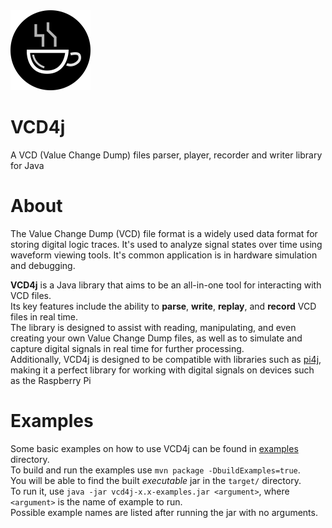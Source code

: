 <img width="128" height="128" src="logo.png" />  

# VCD4j
A VCD (Value Change Dump) files parser, player, recorder and writer library for Java

# About
The Value Change Dump (VCD) file format is a widely used data format for storing digital logic traces. It's used to analyze signal states over time using waveform viewing tools. It's common application is in hardware simulation and debugging.

**VCD4j** is a Java library that aims to be an all-in-one tool for interacting with VCD files.  
Its key features include the ability to **parse**, **write**, **replay**, and **record** VCD files in real time.  
The library is designed to assist with reading, manipulating, and even creating your own Value Change Dump files, as well as to simulate and capture digital signals in real time for further processing.  
Additionally, VCD4j is designed to be compatible with libraries such as [pi4j](http://www.pi4j.com/), making it a perfect library for working with digital signals on devices such as the Raspberry Pi

# Examples
Some basic examples on how to use VCD4j can be found in [examples](src/examples) directory.  
To build and run the examples use `mvn package -DbuildExamples=true`.  
You will be able to find the built *executable* jar in the `target/` directory.  
To run it, use `java -jar vcd4j-x.x-examples.jar <argument>`, where `<argument>` is the name of example to run.  
Possible example names are listed after running the jar with no arguments.